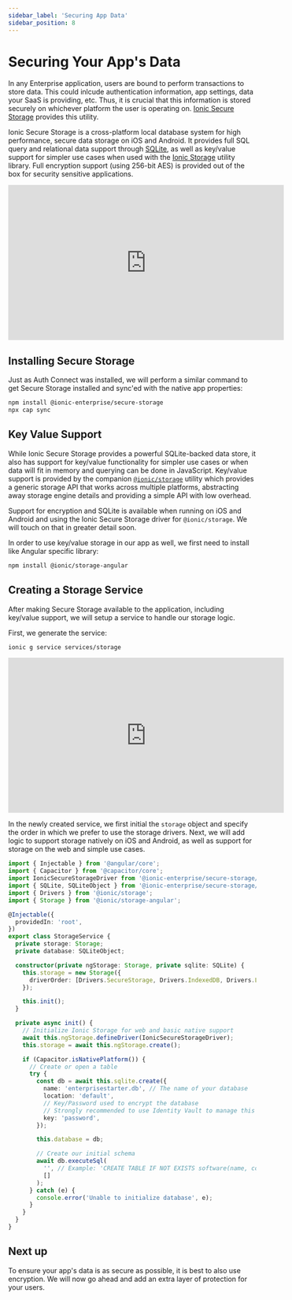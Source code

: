 ```yaml
---
sidebar_label: 'Securing App Data'
sidebar_position: 8
---
```


# Securing Your App's Data

In any Enterprise application, users are bound to perform transactions to store data. This could inlcude authentication information, app settings, data your SaaS is providing, etc. Thus, it is crucial that this information is stored securely on whichever platform the user is operating on. [Ionic Secure Storage](https://ionic.io/products/secure-storage) provides this utility.

Ionic Secure Storage is a cross-platform local database system for high performance, secure data storage on iOS and Android. It provides full SQL query and relational data support through [SQLite](https://www.sqlite.org/index.html), as well as key/value support for simpler use cases when used with the [Ionic Storage](https://github.com/ionic-team/ionic-storage) utility library. Full encryption support (using 256-bit AES) is provided out of the box for security sensitive applications.

<iframe
  src="https://www.loom.com/embed/ecd290e065aa42db8bbffc06cf1a5677"
  frameborder="0"
  allowfullscreen
  width="560"
  height="315"
></iframe>

## Installing Secure Storage

Just as Auth Connect was installed, we will perform a similar command to get Secure Storage installed and sync'ed with the native app properties:

```bash
npm install @ionic-enterprise/secure-storage
npx cap sync
```

## Key Value Support

While Ionic Secure Storage provides a powerful SQLite-backed data store, it also has support for key/value functionality for simpler use cases or when data will fit in memory and querying can be done in JavaScript. Key/value support is provided by the companion [`@ionic/storage`](https://github.com/ionic-team/ionic-storage) utility which provides a generic storage API that works across multiple platforms, abstracting away storage engine details and providing a simple API with low overhead.

Support for encryption and SQLite is available when running on iOS and Android and using the Ionic Secure Storage driver for `@ionic/storage`. We will touch on that in greater detail soon.

In order to use key/value storage in our app as well, we first need to install like Angular specific library:

```bash
npm install @ionic/storage-angular
```

## Creating a Storage Service

After making Secure Storage available to the application, including key/value support, we will setup a service to handle our storage logic.

First, we generate the service:

```bash
ionic g service services/storage
```

<iframe
  src="https://www.loom.com/embed/66d11da5d7d4471b82f88df02f3cd03f"
  frameborder="0"
  allowfullscreen
  width="560"
  height="315"
></iframe>

In the newly created service, we first initial the `storage` object and specify the order in which we prefer to use the storage drivers. Next, we will add logic to support storage natively on iOS and Android, as well as support for storage on the web and simple use cases.

```typescript title="src/app/services/storage.service.ts"
import { Injectable } from '@angular/core';
import { Capacitor } from '@capacitor/core';
import IonicSecureStorageDriver from '@ionic-enterprise/secure-storage/driver';
import { SQLite, SQLiteObject } from '@ionic-enterprise/secure-storage/ngx';
import { Drivers } from '@ionic/storage';
import { Storage } from '@ionic/storage-angular';

@Injectable({
  providedIn: 'root',
})
export class StorageService {
  private storage: Storage;
  private database: SQLiteObject;

  constructor(private ngStorage: Storage, private sqlite: SQLite) {
    this.storage = new Storage({
      driverOrder: [Drivers.SecureStorage, Drivers.IndexedDB, Drivers.LocalStorage],
    });

    this.init();
  }

  private async init() {
    // Initialize Ionic Storage for web and basic native support
    await this.ngStorage.defineDriver(IonicSecureStorageDriver);
    this.storage = await this.ngStorage.create();

    if (Capacitor.isNativePlatform()) {
      // Create or open a table
      try {
        const db = await this.sqlite.create({
          name: 'enterprisestarter.db', // The name of your database
          location: 'default',
          // Key/Password used to encrypt the database
          // Strongly recommended to use Identity Vault to manage this
          key: 'password',
        });

        this.database = db;

        // Create our initial schema
        await db.executeSql(
          '', // Example: 'CREATE TABLE IF NOT EXISTS software(name, company, type version)'
          []
        );
      } catch (e) {
        console.error('Unable to initialize database', e);
      }
    }
  }
}
```

## Next up

To ensure your app's data is as secure as possible, it is best to also use encryption. We will now go ahead and add an extra layer of protection for your users.
